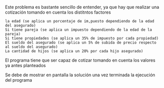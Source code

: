 Este problema es bastante sencillo de entender, ya que hay que realizar una cotización tomando en cuenta los distitntos factores

    la edad (se aplica un porcentaje de im,puesto dependiendo de la edad del asegurado)
    Si tiene pareja (se aplica un impuesto dependiendo de la edad de la pareja)
    Si tiene propiedades (se aplica un 35% de impuesto por cada propiedad)
    El sueldo del asegurado (se aplica un 5% de subida de precio respecto al sueldo del asegurado)
    La cantidad de hijos (se aplica un 20% por cada hijo asegurado)

El programa tiene que ser capaz de cotizar tomando en cuenta los valores ya antes planteados

Se debe de mostrar en pantalla la solución una vez terminada la ejecución del programa
